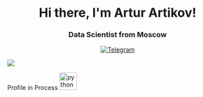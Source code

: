 <div id="header" align="center">
  <h1>Hi there, I'm Artur Artikov!</h1>
  <h3>Data Scientist from Moscow</h3> 
</div>


<div id="socials" align="center">
  <a href="https://t.me/ArturArtikov">
    <img src="https://img.shields.io/badge/Telegram-blue&logo=Telegram" alt="Telegram">
  </a>
</div>

![](https://cdn.icon-icons.com/icons2/1489/PNG/512/loadingcircles_102612.png)

Profile in Process
<img src="https://cdn.jsdelivr.net/gh/devicons/devicon/icons/python/python-original-wordmark.svg" title="python" width="40" height="40" />&nbsp;

